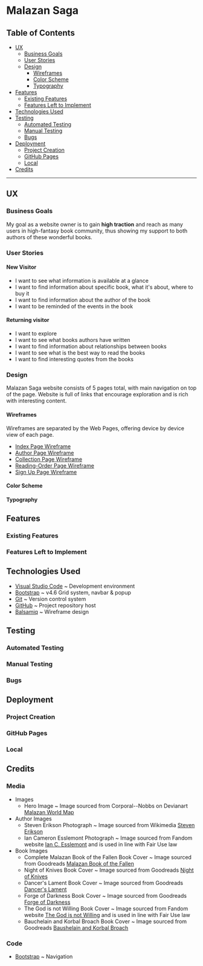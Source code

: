 # Malazan Saga

## Table of Contents
* [UX](#ux)
    * [Business Goals](#business-goals)
    * [User Stories](#user-stories)
    * [Design](#design)
        * [Wireframes](#wireframes)
        * [Color Scheme](#color-scheme)
        * [Typography](#typography)
* [Features](#features)
    * [Existing Features](#existing-features)
    * [Features Left to Implement](#features-left-to-implement)
* [Technologies Used](#technologies-used)
* [Testing](#testing)
    * [Automated Testing](#automated-testing)
    * [Manual Testing](#manual-testing)
    * [Bugs](#bugs)
* [Deployment](#deployment)
    * [Project Creation](#project-creation)
    * [GitHub Pages](#github-pages)
    * [Local](#local)
* [Credits](#credits)

---
## UX

### Business Goals
My goal as a website owner is to gain **high traction** and reach as many users in high-fantasy book community, thus showing my support to both authors of these wonderful books. 

### User Stories
#### New Visitor
* I want to see what information is available at a glance
* I want to find information about specific book, what it's about, where to buy it
* I want to find information about the author of the book
* I want to be reminded of the events in the book
#### Returning visitor
* I want to explore
* I want to see what books authors have written 
* I want to find information about relationships between books
* I want to see what is the best way to read the books
* I want to find interesting quotes from the books

### Design
Malazan Saga website consists of 5 pages total, with main navigation on top of the page. Website is full of links that encourage exploration and is rich with interesting content.
#### Wireframes
Wireframes are separated by the Web Pages, offering device by device view of each page.
* [Index Page Wireframe](./docs/wireframes/index-wireframe.pdf)
* [Author Page Wireframe](./docs/wireframes/author-wireframe.pdf)
* [Collection Page Wireframe](./docs/wireframes/collections-wireframe.pdf)
* [Reading-Order Page Wireframe](./docs/wireframes/reading-order-wireframe.pdf)
* [Sign Up Page Wireframe](./docs/wireframes/signup-wireframe.pdf)
#### Color Scheme
#### Typography

## Features
### Existing Features
### Features Left to Implement

## Technologies Used
* [Visual Studio Code](https://code.visualstudio.com/) ~ Development environment
* [Bootstrap](https://getbootstrap.com/docs/4.6/getting-started/introduction/) ~ v4.6 Grid system, navbar & popup
* [Git](https://git-scm.com/) ~ Version control system
* [GitHub](https://github.com/) ~ Project repository host
* [Balsamiq](https://balsamiq.com/) ~ Wireframe design

## Testing
### Automated Testing
### Manual Testing
### Bugs

## Deployment
### Project Creation
### GitHub Pages
### Local

## Credits
### Media
* Images
    * Hero Image ~ Image sourced from Corporal--Nobbs on Devianart [Malazan World Map](https://www.deviantart.com/corporal--nobbs/art/Malazan-World-Map-739391015/)
* Author Images
    * Steven Erikson Photograph ~ Image sourced from Wikimedia [Steven Erikson](https://commons.wikimedia.org/wiki/File:Steven_Erikson_-_Lucca_Comics_%26_Games_2016.jpg)
    * Ian Cameron Esslemont Photograph ~ Image sourced from Fandom website [Ian C. Esslemont](https://malazan.fandom.com/wiki/Ian_C._Esslemont) and is used in line with Fair Use law
* Book Images
    * Complete Malazan Book of the Fallen Book Cover ~ Image sourced from Goodreads [Malazan Book of the Fallen](https://www.goodreads.com/book/show/20345548-the-complete-malazan-book-of-the-fallen)
    * Night of Knives Book Cover ~ Image sourced from Goodreads [Night of Knives](https://www.goodreads.com/book/show/458394.Night_of_Knives)
    * Dancer's Lament Book Cover ~ Image sourced from Goodreads [Dancer's Lament](https://www.goodreads.com/book/show/25480364-dancer-s-lament)
    * Forge of Darkness Book Cover ~ Image sourced from Goodreads [Forge of Darkness](https://www.goodreads.com/book/show/13038833-forge-of-darkness)
    * The God is not Willing Book Cover ~ Image sourced from Fandom website [The God is not Willing](https://malazan.fandom.com/wiki/The_God_is_Not_Willing) and is used in line with Fair Use law
    * Bauchelain and Korbal Broach Book Cover ~ Image sourced from Goodreads [Baushelain and Korbal Broach](https://www.goodreads.com/book/show/6616579-bauchelain-and-korbal-broach)
### Code
* [Bootstrap](https://getbootstrap.com/docs/4.6/components/navbar/) ~ Navigation




